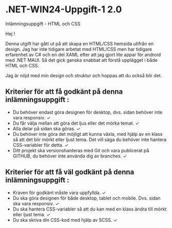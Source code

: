 # .NET-WIN24-Uppgift-1 2.0
 Inlämningsuppgift - HTML och CSS
 
 Hej !
 
 Denna utgift har gått ut på att skapa en HTML/CSS hemsida utifrån en design. Jag har inte tidigare arbetat med HTML/CSS men har tidigare erfarenhet av C# och en del XAML efter att jag gjort lite appar för android med .NET MAUI. Så det gick ganska snabbat att förstå upplägget i både HTML och CSS. 
 
 Jag är nöjd med min design och struktur och hoppas att du också blir det. 

## Kriterier för att få godkänt på denna inlämningsuppgift :

* Du behöver endast göra designen för desktop, dvs. sidan behöver inte vara responsiv. &#10003;
* Du får välja mellan att göra det ljus eller det mörka temat. &#10003;
* Alla delar på sidan ska göras. &#10003;
* Du behöver inte göra det möjligt att kunna växla, med hjälp av en klass så att det blir mörkt eller ljust tema. Det vill säga du behöver inte hantera CSS-variabler för detta. &#10003;
* Ditt projekt ska versionshanteras med Git och vara publicerat på GITHUB, du behöver inte använda dig av branches. &#10003;


## Kriterier för att få väl godkänt på denna inlämningsuppgift :

* Kraven för godkänt måste vara uppfyllda. &#10003;
* Du ska göra designen för både desktop, tablet och mobile. Dvs. sidan ska vara responsiv. &#10003;
* Du ska hantera CSS-variabler så att du kan med en klass ändra till mörkt eller ljust tema. &#10003;
* Du ska skriva din CSS-kod med hjälp av SCSS. &#10003;